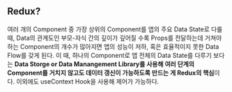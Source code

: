 
## Redux?

여러 개의 Component 중 가장 상위의 Component를 앱의 주요 Data State로 다룰 때, Data의 관계도인 부모-자식 간의 깊이가 깊어질 수록 Props를 전달하는데 거쳐야하는 Component의 개수가 많아지면 앱의 성능이 저하, 혹은 효율적이지 못한 Data Flow를 갖게 된다. 이 때, 하나의 Component로 앱 전체의 Data State를 다루기 보다는 **Data Storge or Data Manangement Library를 사용해 여러 단계의 Component를 거치지 않고도 데이터 갱신이 가능하도록 만드는 게 Redux의 핵심**이다. 이외에도 useContext Hook을 사용해 제어가 가능하다.